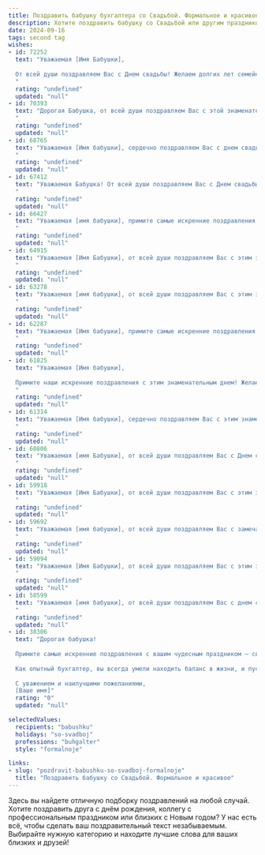 ```yaml
---
title: Поздравить бабушку бухгалтера со Свадьбой. Формальное и красивое
description: Хотите поздравить бабушку со Свадьбой или другим праздником? Наш ИИ создаст незабываемое поздравление, а вы обязательно выделитесь среди других.  
date: 2024-09-16
tags: second tag
wishes:
- id: 72252
  text: "Уважаемая [Имя Бабушки],
  
  От всей души поздравляем Вас с Днем свадьбы! Желаем долгих лет семейного счастья, любви, взаимопонимания и благополучия. Пусть Ваш профессионализм, как опытного бухгалтера, всегда приносит успех и процветание Вашей семье.
  "
  rating: "undefined"
  updated: "null"
- id: 70393
  text: "Дорогая Бабушка, от всей души поздравляем Вас с этой знаменательной датой – с Днем свадьбы! Желаем Вам крепкого здоровья, огромного счастья и безграничной любви. Пусть ваша жизнь всегда будет наполнена уютом, теплом и душевным покоем. Мы гордимся Вами и Вашим профессиональным талантом, ведь долгие годы Вы с блеском справлялись с работой бухгалтера.  Пусть каждый день приносит Вам радость и новые приятные моменты.
  "
  rating: "undefined"
  updated: "null"
- id: 68765
  text: "Уважаемая [Имя бабушки], сердечно поздравляем Вас с днем свадьбы! Желаем Вам крепкой любви, семейного благополучия и неизменного счастья! Пусть Ваша жизнь, как и Ваша бухгалтерская отчетность, всегда будет точной, прозрачной и процветающей!
  "
  rating: "undefined"
  updated: "null"
- id: 67412
  text: "Уважаемая Бабушка! От всей души поздравляем Вас с Днем свадьбы! Желаем крепкого здоровья, неиссякаемого счастья и благополучия на долгие годы. Пусть Ваша семейная жизнь будет полна любви, радости и взаимопонимания.
  "
  rating: "undefined"
  updated: "null"
- id: 66427
  text: "Уважаемая [имя бабушки], примите самые искренние поздравления с этой важной датой – вашей свадьбой! Пусть ваша жизнь будет наполнена счастьем, любовью, взаимопониманием и благополучием. Желаем вам крепкой семьи, долгих лет совместной жизни и радости от каждого прожитого дня!
  "
  rating: "undefined"
  updated: "null"
- id: 64915
  text: "Уважаемая [Имя Бабушки], от всей души поздравляем Вас с этим замечательным днем! Пусть Ваша свадьба станет символом крепкой любви, верности и семейного счастья. Желаем Вам долгих лет совместной жизни, наполненных радостью, взаимопониманием и заботой. Пусть Ваша профессия бухгалтера приносит Вам финансовое благополучие и стабильность, а в личной жизни царят гармония и тепло. Пусть каждый день будет наполнен любовью и счастьем!
  "
  rating: "undefined"
  updated: "null"
- id: 63278
  text: "Уважаемая [имя бабушки], от всей души поздравляем Вас с этим замечательным днем — днем Вашей свадьбы! Пусть эта дата станет символом Вашей долгой и счастливой семейной жизни, наполненной любовью, взаимопониманием и благополучием. Желаем Вам крепкого здоровья, оптимизма и всегда оставаться такой же мудрой, жизнерадостной и талантливой, как Вы есть!
  "
  rating: "undefined"
  updated: "null"
- id: 62287
  text: "Уважаемая [Имя бабушки], примите самые искренние поздравления с Днем свадьбы! Желаем Вам и Вашему супругу крепкой любви, семейного благополучия и долгих лет счастливой жизни вместе. Пусть Ваша семейная жизнь будет наполнена радостью, любовью и взаимопониманием!
  "
  rating: "undefined"
  updated: "null"
- id: 61825
  text: "Уважаемая [Имя бабушки],
  
  Примите наши искренние поздравления с этим знаменательным днем! Желаем Вам, чтобы Ваша жизнь была наполнена любовью, радостью и финансовым благополучием, как и Ваши безупречные бухгалтерские отчеты!
  "
  rating: "undefined"
  updated: "null"
- id: 61314
  text: "Уважаемая [Имя бабушки], сердечно поздравляем Вас с этим знаменательным днем! Желаем Вам и Вашему супругу крепкой любви, неиссякаемого счастья и долгих лет жизни, полных радости и благополучия! Пусть Ваш семейный очаг всегда будет полон тепла, уюта и светлых улыбок.
  "
  rating: "undefined"
  updated: "null"
- id: 60806
  text: "Уважаемая [имя Бабушки], от всей души поздравляем Вас с Днем свадьбы! Желаем Вам крепкого здоровья, семейного счастья, благополучия и долгих лет жизни! Пусть Ваш богатый опыт бухгалтера всегда приносит Вам радость и успех!
  "
  rating: "undefined"
  updated: "null"
- id: 59918
  text: "Уважаемая [Имя Бабушки], от всей души поздравляем Вас с этим замечательным днем — днем Вашей свадьбы! Желаем Вам неисчерпаемой любви, семейного благополучия и крепкого здоровья. Пусть Ваша профессиональная стезя, стезя бухгалтера, приносит Вам радость и удовлетворение!
  "
  rating: "undefined"
  updated: "null"
- id: 59692
  text: "Уважаемая [имя бабушки], от всей души поздравляем Вас с замечательной датой – годовщиной свадьбы! Желаем Вам долгих лет счастливой семейной жизни, крепкого здоровья, благополучия и радости! Пусть Ваш дом всегда будет полон любви, уюта и тепла.
  "
  rating: "undefined"
  updated: "null"
- id: 59094
  text: "Уважаемая [Имя Бабушки], от всей души поздравляем Вас с этим замечательным событием! Пусть Ваша свадьба станет началом новой, счастливой главы в Вашей жизни, полной любви, взаимопонимания и благополучия. Желаем Вам крепкого здоровья, семейного  счастья  и  неиссякаемого  оптимизма!
  "
  rating: "undefined"
  updated: "null"
- id: 58599
  text: "Уважаемая [имя бабушки], от всей души поздравляем Вас с днем свадьбы! Желаем Вам крепкого здоровья, благополучия и долгих лет счастливой совместной жизни. Пусть Ваша профессия бухгалтера и впредь приносит Вам радость и удовлетворение.
  "
  rating: "undefined"
  updated: "null"
- id: 38306
  text: "Дорогая бабушка!
  
  Примите самые искренние поздравления с вашим чудесным праздником — свадьбой! В этот знаменательный день хочется пожелать вам безграничного счастья, взаимопонимания и любви, которая будет согревать ваши сердца на протяжении всей жизни. Пусть каждый новый день приносит только радость и улыбки, а совместные мечты и планы сбываются с легкостью и удовольствием.
  
  Как опытный бухгалтер, вы всегда умели находить баланс в жизни, и пусть этот баланс всегда сохраняется в вашем общем будущем. Будьте счастливы и любимы!
  
  С уважением и наилучшими пожеланиями,
  [Ваше имя]"
  rating: "0"
  updated: "null"

selectedValues:
  recipients: "babushku"
  holidays: "so-svadboj"
  professions: "buhgalter"
  style: "formalnoje"

links:
- slug: "pozdravit-babushku-so-svadboj-formalnoje"
  title: "Поздравить бабушку со Свадьбой. Формальное и красивое"
---
```


Здесь вы найдете отличную подборку поздравлений на любой случай. 
Хотите поздравить друга с днём рождения, коллегу с профессиональным праздником или близких с Новым годом? У нас есть всё, чтобы сделать ваш поздравительный текст незабываемым. Выбирайте нужную категорию и находите лучшие слова для ваших близких и друзей!
